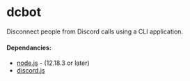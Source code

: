 <h1>dcbot</h1>
<p>Disconnect people from Discord calls using a CLI application.</p>

<h4>Dependancies:</h4>
<ul>
<li><a href="https://nodejs.org/en/download/">node.js</a> - (12.18.3 or later)</li>
<li><a href="https://discord.js.org/#/">discord.js</a></li>
</ul>
